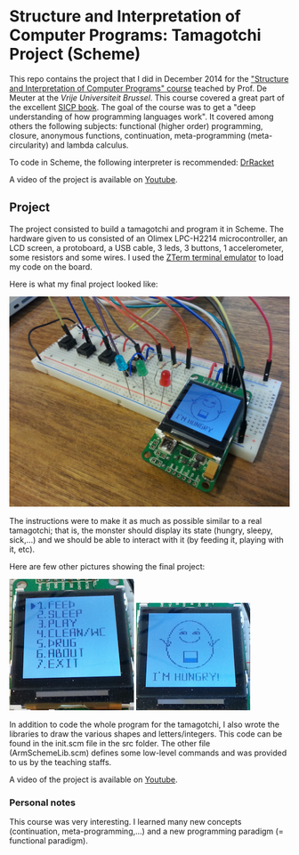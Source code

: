 # Structure and Interpretation of Computer Programs: Tamagotchi Project (Scheme)

This repo contains the project that I did in December 2014 for the ["Structure and Interpretation of Computer Programs" course](http://soft.vub.ac.be/soft/content/structure-and-interpretation-computer-programs-taught-english) teached by Prof. De Meuter at the *Vrije Universiteit Brussel*. This course covered a great part of the excellent [SICP book](https://mitpress.mit.edu/sicp/). The goal of the course was to get a "deep understanding of how programming languages work". It covered among others the following subjects: functional (higher order) programming, closure, anonymous functions, continuation, meta-programming (meta-circularity) and lambda calculus.

To code in Scheme, the following interpreter is recommended: [DrRacket](https://racket-lang.org/)

A video of the project is available on [Youtube](https://www.youtube.com/watch?v=Hlp28RsC6tg).

## Project

The project consisted to build a tamagotchi and program it in Scheme. The hardware given to us consisted of an Olimex LPC-H2214 microcontroller, an LCD screen, a protoboard, a USB cable, 3 leds, 3 buttons, 1 accelerometer, some resistors and some wires. I used the [ZTerm terminal emulator](http://www.dalverson.com/zterm/) to load my code on the board.

Here is what my final project looked like:

![Tamagotchi](img/tamagotchi.jpg)

The instructions were to make it as much as possible similar to a real tamagotchi; that is, the monster should display its state (hungry, sleepy, sick,...) and we should be able to interact with it (by feeding it, playing with it, etc).

Here are few other pictures showing the final project:

![Menu](img/menu.png)
![Monster is hungry](img/monster.png)

In addition to code the whole program for the tamagotchi, I also wrote the libraries to draw the various shapes and letters/integers. This code can be found in the init.scm file in the src folder. The other file (ArmSchemeLib.scm) defines some low-level commands and was provided to us by the teaching staffs.

A video of the project is available on [Youtube](https://www.youtube.com/watch?v=Hlp28RsC6tg).

### Personal notes

This course was very interesting. I learned many new concepts (continuation, meta-programming,...) and a new programming paradigm (= functional paradigm).